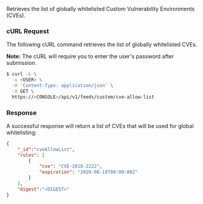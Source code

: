 Retrieves the list of globally whitelisted Custom Vulnerability Environments (CVEs).

### cURL Request

The following cURL command retrieves the list of globally whitelisted CVEs.

**Note:** The cURL will require you to enter the user's password after submission.

```bash
$ curl -k \
  -u <USER> \
  -H 'Content-Type: application/json' \
  -X GET \
  https://<CONSOLE>/api/v1/feeds/custom/cve-allow-list
```

### Response

A successful response will return a list of CVEs that will be used for global whitelisting:

```json
{
	"_id":"cveAllowList",
	"rules": [
		{
			"cve": "CVE-2018-2222",
			"expiration": "2020-06-18T00:00:00Z"
		}
	],
	"digest":"<DIGEST>"
}
```
